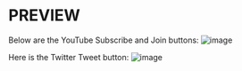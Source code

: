# PREVIEW
Below are the YouTube Subscribe and Join buttons:
![image](https://github.com/user-attachments/assets/e4afcfef-bfb3-45ce-8381-e24e946ec301)

Here is the Twitter Tweet button:
![image](https://github.com/user-attachments/assets/0021889e-6036-4b44-a826-19fe86452c15)
